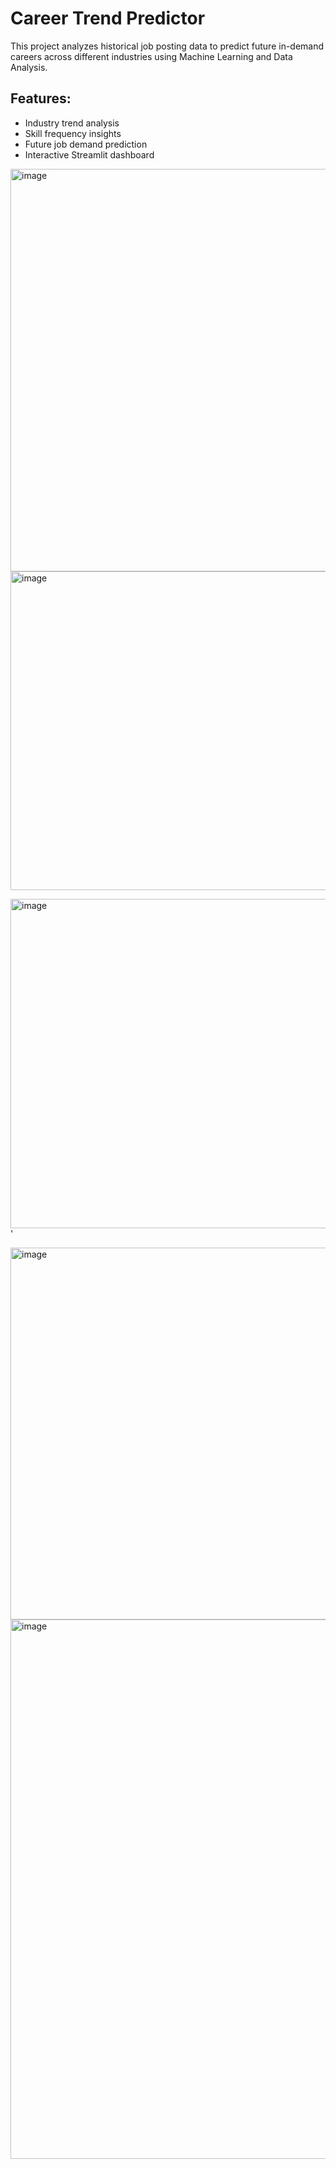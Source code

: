 # Career Trend Predictor

This project analyzes historical job posting data to predict future in-demand careers across different industries using Machine Learning and Data Analysis.

## Features:

- Industry trend analysis
- Skill frequency insights
- Future job demand prediction
- Interactive Streamlit dashboard


<img width="1867" height="644" alt="image" src="https://github.com/user-attachments/assets/3f90d149-0bb9-4bc5-9fb1-334bcc812e4e" />

<img width="1823" height="510" alt="image" src="https://github.com/user-attachments/assets/02cb97cf-9814-4d10-83fb-65c0164c9350" />

<img width="1828" height="527" alt="image" src="https://github.com/user-attachments/assets/c322ec30-166c-4174-81bf-036923bb018b" />'

<img width="1853" height="595" alt="image" src="https://github.com/user-attachments/assets/4a8fe19a-c586-453c-ba6f-ebf1181fc274" />

<img width="799" height="863" alt="image" src="https://github.com/user-attachments/assets/44147dd5-827f-4f05-962c-1f010326ce3a" />



